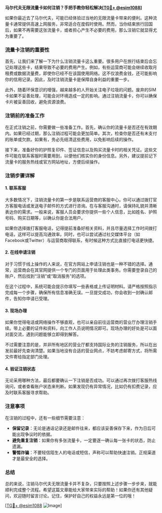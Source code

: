 **马尔代夫无限流量卡如何注销？手把手教你轻松解决[[TG💪+ @esim1088](https://t.me/s/esim1088)]**

如果你最近去了马尔代夫，可能已经体验过当地的无限流量卡带来的便利。这种流量卡通常提供高速上网服务，非常适合在度假时使用。然而，当你结束旅行回国后，如果不再需要这张流量卡，或者担心产生不必要的费用，那么注销它就显得尤为重要了。

### 流量卡注销的重要性

首先，让我们来了解一下为什么注销流量卡这么重要。很多用户在旅行结束后会忘记处理这些卡，结果导致不必要的费用产生。例如，有些运营商可能会继续收取月租费或数据流量费，即使你已经不在该国使用网络。这不仅浪费金钱，还可能影响你的信用记录。因此，及时注销流量卡是保障自身利益的重要一步。

此外，随着环保意识的增强，越来越多的人开始关注电子垃圾的问题。废弃的SIM卡如果不妥善处理，可能会对环境造成一定的影响。通过注销流量卡，你可以确保卡片被妥善回收，避免资源浪费。

### 注销前的准备工作

在正式注销之前，你需要做一些准备工作。首先，确认你的流量卡是否还在有效期内。如果已经过期，那么注销过程可能会更加简单。其次，检查你是否还有未支付的账单或欠款。如果有，务必先结清这些费用，以免影响后续的操作。

接下来，准备好你的护照复印件、签证信息以及购买流量卡时的相关凭证。这些文件可能在联系客服时需要用到，以便他们核实你的身份信息。另外，建议提前记下流量卡的服务热线或官方网站地址，方便后续操作。

### 注销步骤详解

#### 1. 联系客服

大多数情况下，注销流量卡的第一步是联系运营商的客服中心。你可以通过拨打官方客服电话或发送电子邮件的方式进行咨询。在与客服沟通时，请保持礼貌并清晰表达你的需求。一般来说，客服人员会要求你提供一些个人信息，比如姓名、护照号码、购买日期等，以确认你是合法用户。

如果你选择拨打客服电话，记得提前准备好相关资料，并且尽量选择工作时间拨打电话，这样可以提高沟通效率。同时，也可以尝试通过社交媒体平台（如Facebook或Twitter）与运营商取得联系，有时候这种方式比直接打电话更快捷。

#### 2. 在线申请注销

对于习惯于线上操作的人来说，在官方网站上申请注销也是一种不错的选择。通常，运营商会在其官网提供一个专门的页面用于处理此类事务。你需要登录自己的账户，然后找到“注销”或“取消服务”的选项。

在这个过程中，系统可能会提示你填写一些表格或上传证明材料。请严格按照指示完成每一个步骤，确保所有信息准确无误。一旦提交成功，你会收到一封确认邮件，告知你申请已受理。

#### 3. 现场办理

如果你觉得电话或网络操作不够直观，也可以亲自前往运营商的营业厅办理注销手续。带上必要的证件和资料，向工作人员说明情况即可。现场办理的好处是可以面对面交流，遇到问题能够立即得到解答。

不过需要注意的是，并非所有地区的营业厅都支持国际业务的注销服务，所以在出发前最好先查询清楚。如果当地没有合适的营业网点，不妨考虑邮寄方式，将所需文件寄给指定部门处理。

#### 4. 验证注销状态

无论采用哪种方法，最后都要确认一下注销是否成功。可以通过再次拨打客服热线询问，或者查看账户状态来判断。如果发现仍有异常情况，比如仍有扣费记录，应及时联系客服寻求帮助。

### 注意事项

在注销的过程中，还有一些细节需要注意：

- **保留记录**：无论是通话记录还是邮件往来，都应该妥善保存下来，作为日后可能出现争议时的依据。
- **避免重复注销**：如果你有多张流量卡，一定要逐一确认每一张卡的状态，防止遗漏。
- **警惕诈骗**：不要轻信陌生人的电话或短信，声称可以帮助快速注销。正规渠道才是最安全的选择。

### 总结

总的来说，注销马尔代夫无限流量卡并不复杂，只要按照上述步骤一步步来，就能顺利完成整个流程。希望这篇文章能给大家带来实际的帮助！如果你还有其他疑问，欢迎随时留言讨论。记住，保护好自己的权益永远是第一位的哦！

[[TG💪+ @esim1088](https://t.me/s/esim1088) ![Image](https://i.postimg.cc/4NQfJmqS/Snipaste-2025-05-13-00-14-12.png)]